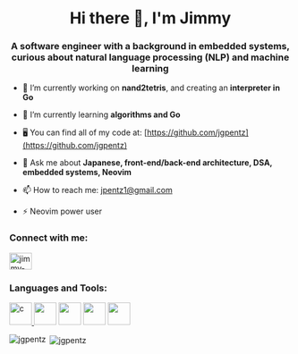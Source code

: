 <h1 align="center"> Hi there 👋, I'm Jimmy</h1>

<h3 align="center">A software engineer with a background in embedded systems, curious about natural language processing (NLP) and machine learning</h3>

- 🔭 I’m currently working on **nand2tetris**, and creating an **interpreter in Go**
  
- 🌱 I’m currently learning **algorithms and Go**
  
- 🖥️ You can find all of my code at: [https://github.com/jgpentz](https://github.com/jgpentz)
  
- 💬 Ask me about **Japanese, front-end/back-end architecture, DSA, embedded systems, Neovim**
  
- 📫 How to reach me: jpentz1@gmail.com
  
- ⚡ Neovim power user

<h3 align="left">Connect with me:</h3>
<p align="left">
<a href="https://linkedin.com/in/jimmy-pentz" target="blank"><img align="center" src="https://cdn.jsdelivr.net/npm/simple-icons@3.0.1/icons/linkedin.svg" alt="jimmy-pentz" height="30" width="40" /></a>
</p>

<h3 align="left">Languages and Tools:</h3>
<p align="left"> <a href="https://www.w3schools.com/c/" target="_blank"> <img src="https://raw.githubusercontent.com/jmnote/z-icons/master/svg/c.svg" alt="c" width="40" height="40"/> </a> 
<a href="https://www.python.org"><img src="https://raw.githubusercontent.com/jmnote/z-icons/master/svg/python.svg" width="40" height="40"/></a>
<a href="https://go.dev/"><img src="https://raw.githubusercontent.com/jmnote/z-icons/master/svg/go.svg" width="40" height="40"/></a>
<a href="https://neovim.io/"><img src="https://www.vectorlogo.zone/logos/neovimio/neovimio-icon.svg" width="40" height="40"/></a>
<a href="https://www.typescriptlang.org/"><img src="https://www.vectorlogo.zone/logos/typescriptlang/typescriptlang-icon.svg" width="40" height="40"/></a>

<p><img align="left" src="https://github-readme-stats.vercel.app/api/top-langs?username=jgpentz&show_icons=true&locale=en&langs_count=7&layout=compact&theme=vue&hide=html,scss,css" alt="jgpentz" /></p>
<p>&nbsp;<img align="center" src="https://github-readme-stats.vercel.app/api?username=jgpentz&show_icons=true&locale=en&theme=vue&hide=prs,issues" alt="jgpentz" /></p>
